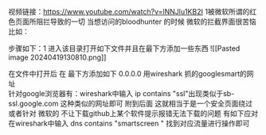 
视频链接：https://www.youtube.com/watch?v=lNNJlu1KB2I
1被微软所谓的红色页面所阻拦导致的一切
当想访问的bloodhunter 的时候 微软的拦截界面很苦恼 比如：




步骤如下：1 进入该目录打开如下文件并且在最下方添加一些东西
![[Pasted image 20240419130810.png]]

在文件中打开后 在 最下方添加如下 
0.0.0.0 用wireshark  抓的googlesmart的网址  
针对google浏览器有：wireshark中输入 ip contains "ssl"出现类似于sb-ssl.google.com 这种类似的网址即可 附到后面 这就相当于是一个安全页面绕过  
或者针对 微软的 不让下载github上某个软件提示报错无法下载的问题 
有如下应对  在wireshark中输入 dns contains "smartscreen " 找到对应流量进行操作即可 

